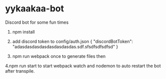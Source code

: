 # yykaakaa-bot
Discord bot for some fun times

1. npm install

2. add discord token to config/auth.json
{
    "discordBotToken": "adasdasdasdasdasdasdasdas.sdf.sfsdfsdfsdfsd"
}

3. npm run webpack once to generate files then

4.npm run start to start webpack watch and nodemon to auto restart the bot after transpile.


